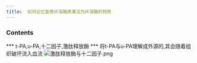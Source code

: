 ```yaml
---
title:  如何记忆能使纤溶酶原激活为纤溶酶的物质
--- 
```


### Contents
*** t-PA,u-PA,十二因子,激肽释放酶
*** 将t-PA与u-PA理解成外源的,其会随着组织破坏流入血流
![激肽释放酶与十二因子.png](/note-images/激肽释放酶与十二因子.png)
